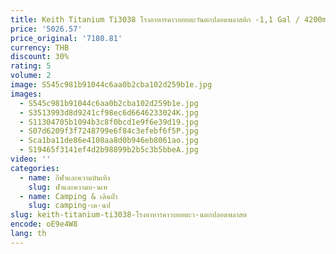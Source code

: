 ```yaml
---
title: Keith Titanium Ti3038 โรงอาหารคาวบอยตะวันตกปลอดพลาสติก -1,1 Gal / 4200ml (เคสผ้าใบ) เดินป่าตั้งแคมป์
price: '5026.57'
price_original: '7180.81'
currency: THB
discount: 30%
rating: 5
volume: 2
image: S545c981b91044c6aa0b2cba102d259b1e.jpg
images:
  - S545c981b91044c6aa0b2cba102d259b1e.jpg
  - S3513993d8d9241cf98ec6d6646233024K.jpg
  - S11304705b1094b3c8f0bcd1e9f6e39d19.jpg
  - S07d6209f3f7248799e6f84c3efebf6f5P.jpg
  - Sca1ba11de86e4108aa8d0b946eb8061ao.jpg
  - S19465f3141ef4d2b98899b2b5c3b5bbeA.jpg
video: ''
categories:
  - name: กีฬาและความบันเทิง
    slug: ฬาและความบ-นเท
  - name: Camping & เดินป่า
    slug: camping-เด-นป
slug: keith-titanium-ti3038-โรงอาหารคาวบอยตะว-นตกปลอดพลาสต
encode: oE9e4W8
lang: th
---
```

  